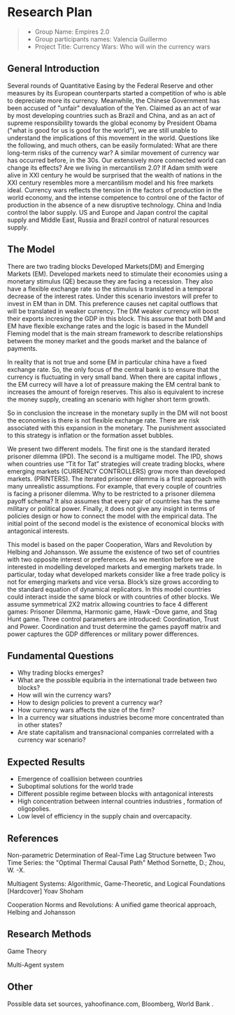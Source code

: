 #  Research Plan


> * Group Name: Empires 2.0
> * Group participants names: Valencia Guillermo 
> * Project Title: Currency Wars: Who will win the currency wars

## General Introduction

Several rounds of Quantitative Easing by the Federal Reserve and other measures by its European counterparts started a competition of who is able to depreciate more its currency. Meanwhile, the Chinese Government has been accused of "unfair" devaluation of the Yen. Claimed as an act of war by most developing countries such as Brazil and China, and as an act of supreme responsibility towards the global economy by President Obama ("what is good for us is good for the world"), we are still unable to understand the implications of this movement in the world.
Questions like the following, and much others, can be easily formulated:
What are there long-term risks of the currency war?
A similar movement of currency war has occurred before, in the 30s. Our extensively more connected world can change its effects?
Are we living in mercantilism 2.0?
If Adam smith were alive in XXI century he would be surprised that the wealth of nations in the XXI century resembles more a mercantilism model and his free markets ideal. Currency wars reflects the tension in the factors of production in the world economy, and the intense competence to control one of the factor of production in the absence of a new disruptive technology.
China and India control the labor supply. US and Europe and Japan control the capital supply and Middle East, Russia and Brazil control of natural resources supply.



## The Model

There are two trading blocks Developed Markets(DM) and Emerging Markets (EM). Developed markets need to stimulate their economies using a monetary stimulus (QE) because they are facing a recession. They also have a flexible exchange rate so the stimulus is translated in a temporal decrease of the interest rates. Under this scenario investors will prefer to invest in EM than in DM. This preference causes net capital outflows that will be translated in weaker currency.
The DM weaker currency will boost their exports incresing the GDP in this block. This assume that both DM and EM have flexible exchange rates and the logic is based in the Mundell Fleming model that is the main stream framework to describe relationships between the money market and the goods market and the balance of payments. 

In reality that is not true and some EM in particular china have a fixed exchange rate. So, the only focus of the central bank is to ensure that the currency is fluctuating in very small band.
When there are capital inflows , the EM currecy will have a lot of preassure making the EM central bank to increases the amount of foreign reserves. This also is equivalent to increse the money supply, creating an scenario with higher short term growth.

So in conclusion the increase in the monetary suplly in the DM will not boost the economies is there is not flexible exchange rate. 
There are  risk associated with this expansion in the monetary. The punishment associated to this strategy is inflation or the formation asset bubbles.



We present two different models. The first one is the standard iterated prisoner dilemma (IPD). The second is a multigame model. The IPD, shows when countries use “Tit for Tat” strategies will create trading blocks, where emerging markets (CURRENCY CONTROLLERS) grow more than developed markets. (PRINTERS). The iterated prisoner dilemma is a first approach with many unrealistic assumptions. 
For example, that every couple of countries is facing a prisoner dilemma. Why to be restricted to a prisoner dilemma payoff schema? It also assumes that every pair of countries has the same military or political power.  Finally, it does not give any insight in terms of policies design or how to connect the model with the empirical data. 
The initial point of the second model is the existence of economical blocks with antagonical interests. 

This model is based on the paper Cooperation, Wars and Revolution by Helbing and Johansson. We assume the existence of two set of countries with two opposite interest or preferences. As we mention before we are interested in modelling developed markets and emerging markets trade. In particular, today what developed markets consider like a free trade policy is not for emerging markets and vice versa.  Block’s size grows according to the standard equation of dynamical replicators. 
In this model countries could interact inside the same block or with countries of other blocks. 
We assume symmetrical 2X2 matrix allowing countries to face 4 different games: Prisoner Dilemma, Harmonic game, Hawk –Dove game, and Stag Hunt game. Three control parameters are introduced: Coordination, Trust and Power. Coordination and trust determine the games payoff matrix and power captures the GDP differences or military power differences.





## Fundamental Questions

- Why trading blocks emerges?
- What are the possible equibria in the international trade between two blocks?
- How will win the currency wars?
- How to design policies to prevent a currency war?
- How currency wars affects the size of the firm?
- In a currency war situations industries  become more concentrated than in other states?
- Are state capitalism and  transnacional companies  corrrelated with a currency war scenario?



## Expected Results

-  Emergence of coallision between countries
-  Suboptimal solutions for the world trade
-  Different possible regime between blocks with antagonical interests
-  High concentration between  internal countries industries , formation of oligopolies.
-  Low level of efficiency in the supply chain and overcapacity.

## References 

Non-parametric Determination of Real-Time Lag Structure between Two Time Series: the "Optimal Thermal Causal Path" Method
Sornette, D.; Zhou, W. -X.

Multiagent Systems: Algorithmic, Game-Theoretic, and Logical Foundations [Hardcover]
Yoav Shoham

Cooperation Norms and Revolutions: A unified game theorical approach, Helbing and Johansson


## Research Methods

Game Theory

Multi-Agent system



## Other

Possible data set sources, yahoofinance.com, Bloomberg, World Bank .

